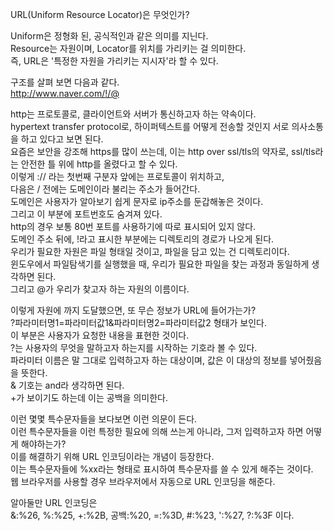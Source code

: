 URL(Uniform Resource Locator)은 무엇인가?

Uniform은 정형화 된, 공식적인과 같은 의미를 지닌다.  
Resource는 자원이며, Locator를 위치를 가리키는 걸 의미한다.  
즉, URL은 '특정한 자원을 가리키는 지시자'라 할 수 있다.  

구조를 살펴 보면 다음과 같다.  
http://www.naver.com/!/@


http는 프로토콜로, 클라이언트와 서버가 통신하고자 하는 약속이다.  
hypertext transfer protocol로, 하이퍼텍스트를 어떻게 전송할 것인지 서로 의사소통을 하고 있다고 보면 된다.  
요즘은 보안을 강조해 https를 많이 쓰는데, 이는 http over ssl/tls의 약자로, ssl/tls라는 안전한 틀 위에 http를 올렸다고 할 수 있다.  
이렇게 :// 라는 첫번째 구분자 앞에는 프로토콜이 위치하고,  
다음은 / 전에는 도메인이라 불리는 주소가 들어간다.  
도메인은 사용자가 알아보기 쉽게 문자로 ip주소를 둔갑해놓은 것이다.  
그리고 이 부분에 포트번호도 숨겨져 있다.  
http의 경우 보통 80번 포트를 사용하기에 따로 표시되어 있지 않다.  
도메인 주소 뒤에, !라고 표시한 부분에는 디렉토리의 경로가 나오게 된다.  
우리가 필요한 자원은 파일 형태일 것이고, 파일을 담고 있는 건 디렉토리이다.  
윈도우에서 파일탐색기를 실행했을 때, 우리가 필요한 파일을 찾는 과정과 동일하게 생각하면 된다.  
그리고 @가 우리가 찾고자 하는 자원의 이름이다.  

이렇게 자원에 까지 도달했으면, 또 무슨 정보가 URL에 들어가는가?  
?파라미터명1=파라미터값1&파라미터명2=파라미터값2 형태가 보인다.  
이 부분은 사용자가 요청한 내용을 표현한 것이다.  
?는 사용자의 무엇을 말하고자 하는지를 시작하는 기호라 볼 수 있다.  
파라미터 이름은 말 그대로 입력하고자 하는 대상이며, 값은 이 대상의 정보를 넣어줬음을 뜻한다.  
& 기호는 and라 생각하면 된다.  
+가 보이기도 하는데 이는 공백을 의미한다.  

이런 몇몇 특수문자들을 보다보면 이런 의문이 든다.  
이런 특수문자들을 이런 특정한 필요에 의해 쓰는게 아니라, 그저 입력하고자 하면 어떻게 해야하는가?  
이를 해결하기 위해 URL 인코딩이라는 개념이 등장한다.  
이는 특수문자들에 %xx라는 형태로 표시하여 특수문자를 쓸 수 있게 해주는 것이다.  
웹 브라우저를 사용할 경우 브라우저에서 자동으로 URL 인코딩을 해준다.  

알아둘만 URL 인코딩은  
&:%26, %:%25, +:%2B, 공백:%20, =:%3D, #:%23, ':%27, ?:%3F 이다.  
